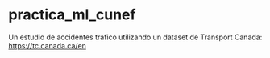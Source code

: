 # practica_ml_cunef
Un estudio de accidentes trafico utilizando un dataset de Transport Canada: https://tc.canada.ca/en
